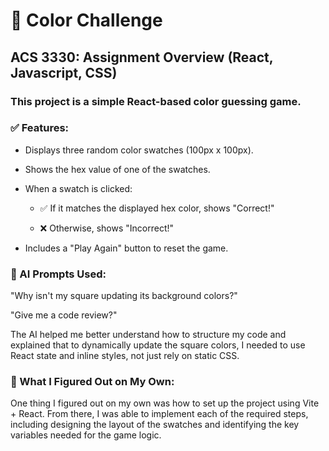# 🎨 Color Challenge
## ACS 3330: Assignment Overview (React, Javascript, CSS)
### This project is a simple React-based color guessing game.

### ✅ Features:
* Displays three random color swatches (100px x 100px).

* Shows the hex value of one of the swatches.

* When a swatch is clicked:

  - ✅ If it matches the displayed hex color, shows "Correct!"

  - ❌ Otherwise, shows "Incorrect!"

* Includes a "Play Again" button to reset the game.

### 🤖 AI Prompts Used:
"Why isn't my square updating its background colors?"

"Give me a code review?"


The AI helped me better understand how to structure my code and explained that to dynamically update the square colors, I needed to use React state and inline styles, not just rely on static CSS.

### 🧠 What I Figured Out on My Own:
One thing I figured out on my own was how to set up the project using Vite + React. From there, I was able to implement each of the required steps, including designing the layout of the swatches and identifying the key variables needed for the game logic.